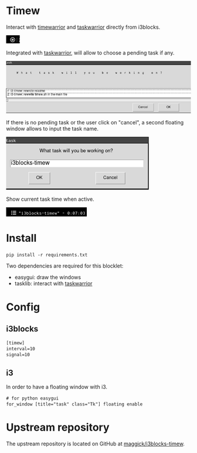 # Timew

Interact with [timewarrior](https://timewarrior.net/) and [taskwarrior](https://taskwarrior.org/)
directly from i3blocks.

![no active task](i3blocks-timew-01.png)

Integrated with [taskwarrior](https://taskwarrior.org), will allow to choose a pending task if any.

![First windows with taskwarrior pending tasks](i3blocks-timew-04.png)

If there is no pending task or the user click on "cancel", a second floating window
allows to input the task name.

![floating windows to input task name](i3blocks-timew-02.png)

Show current task time when active.

![active task, time tracking](i3blocks-timew-03.png)

# Install

`pip install -r requirements.txt`

Two dependencies are required for this blocklet:

* easygui: draw the windows
* tasklib: interact with [taskwarrior](https://taskwarrior.org/)

# Config

## i3blocks

```
[timew]
interval=10
signal=10
```

## i3

In order to have a floating window with i3.

```
# for python easygui
for_window [title="task" class="Tk"] floating enable
```

# Upstream repository

The upstream repository is located on GitHub at [maggick/i3blocks-timew](https://github.com/maggick/i3blocks-timew).
